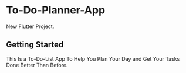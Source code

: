 # To-Do-Planner-App
New Flutter Project.

## Getting Started
This Is a To-Do-List App To Help You Plan Your Day and Get Your Tasks Done Better Than Before.
